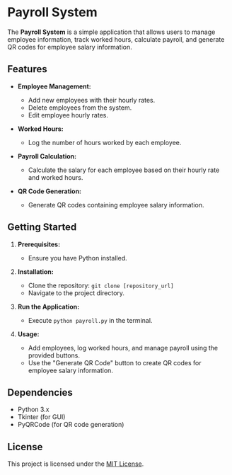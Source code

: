 # Payroll System

The **Payroll System** is a simple application that allows users to manage employee information, track worked hours, calculate payroll, and generate QR codes for employee salary information.

## Features

- **Employee Management:**
  - Add new employees with their hourly rates.
  - Delete employees from the system.
  - Edit employee hourly rates.

- **Worked Hours:**
  - Log the number of hours worked by each employee.

- **Payroll Calculation:**
  - Calculate the salary for each employee based on their hourly rate and worked hours.

- **QR Code Generation:**
  - Generate QR codes containing employee salary information.

## Getting Started

1. **Prerequisites:**
   - Ensure you have Python installed.

2. **Installation:**
   - Clone the repository: `git clone [repository_url]`
   - Navigate to the project directory.

3. **Run the Application:**
   - Execute `python payroll.py` in the terminal.

4. **Usage:**
   - Add employees, log worked hours, and manage payroll using the provided buttons.
   - Use the "Generate QR Code" button to create QR codes for employee salary information.

## Dependencies

- Python 3.x
- Tkinter (for GUI)
- PyQRCode (for QR code generation)

## License

This project is licensed under the [MIT License](LICENSE).

